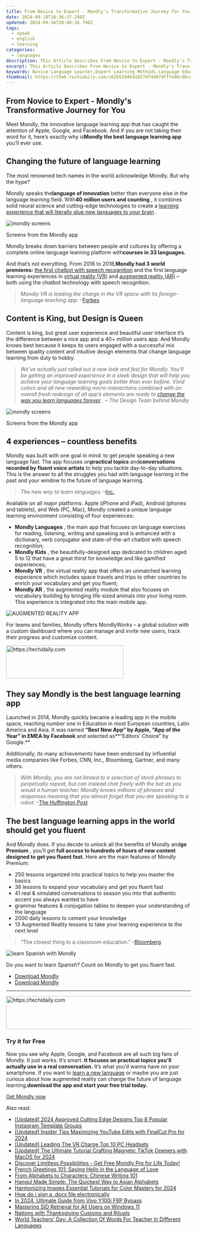 ```yaml
---
title: From Novice to Expert - Mondly's Transformative Journey for You
date: 2024-09-10T16:36:37.298Z
updated: 2024-09-16T20:00:36.796Z
tags:
  - speak
  - english
  - learning
categories:
  - languages
description: This Article Describes From Novice to Expert - Mondly's Transformative Journey for You
excerpt: This Article Describes From Novice to Expert - Mondly's Transformative Journey for You
keywords: Novice Language Learner,Expert Learning Methods,Language Education Platform,Interactive Language Learning,Improve Your Communication Skills,Language Learning Journey,Adaptable Language Acquisition
thumbnail: https://thmb.techidaily.com/c62b5284641027dfddd7dff7e86c9bcc06523e51b87668f0c388f2d39f0ecdca.jpg
---
```


## From Novice to Expert - Mondly's Transformative Journey for You

 Meet Mondly, the innovative language learning app that has caught the attention of Apple, Google, and Facebook. And if you are not taking their word for it, here’s exactly why is**Mondly the best language learning app** you’ll ever use.

## Changing the future of language learning

 The most renowned tech names in the world acknowledge Mondly. But why the hype?

 Mondly speaks the**language of innovation** better than everyone else in the language learning field. With**40 million users and counting** , it combines solid neural science and cutting-edge technologies to create a [learning experience that will literally glue new languages to your brain](https://shop.mondly.com/affiliate.php?ACCOUNT=ATISTUDI&AFFILIATE=108875&PATH=https://www.mondly.com?AFFILIATE=108875) .

![mondly screens](https://edge.mondly.com/blog/wp-content/uploads/2019/06/mondly-best-language-learning-app-1-1024x672.png "Why Is Mondly The Best Language Learning App You'Ll Ever Use 2")

 Screens from the Mondly app

 Mondly breaks down barriers between people and cultures by offering a complete online language learning platform with**courses in 33 languages.**

 And that’s not everything. From 2016 to 2018,**Mondly had 3 world premieres:** [the first chatbot with speech recognition](https://shop.mondly.com/affiliate.php?ACCOUNT=ATISTUDI&AFFILIATE=108875&PATH=https://www.mondly.com?AFFILIATE=108875) and the first language learning experiences in [virtual reality (VR)](https://shop.mondly.com/affiliate.php?ACCOUNT=ATISTUDI&AFFILIATE=108875&PATH=https://www.mondly.com?AFFILIATE=108875) and [augmented reality (AR)](https://shop.mondly.com/affiliate.php?ACCOUNT=ATISTUDI&AFFILIATE=108875&PATH=https://www.mondly.com?AFFILIATE=108875) – both using the chatbot technology with speech recognition.

> _Mondly VR is leading the charge in the VR space with its foreign-language teaching app._ –[Forbes](https://www.forbes.com/sites/forbesnycouncil/2018/05/10/how-new-technologies-are-changing-language-learning-for-better-and-worse/#32110b37a178)

## Content is King, but Design is Queen

 Content is king, but great user experience and beautiful user interface it’s the difference between a nice app and a 40+ million users app. And Mondly knows best because it keeps its users engaged with a successful mix between quality content and intuitive design elements that change language learning from duty to hobby.

> _We’ve actually just rolled out a new look and feel for Mondly. You’ll be getting an improved experience in a sleek design that will help you achieve your language learning goals better than ever before. Vivid colors and all new rewarding micro-interactions combined with an overall fresh redesign of all app’s elements are ready to [change the way you learn languages forever](https://shop.mondly.com/affiliate.php?ACCOUNT=ATISTUDI&AFFILIATE=108875&PATH=https://www.mondly.com?AFFILIATE=108875) . – The Design Team behind Mondly_

![mondly screens](https://edge.mondly.com/blog/wp-content/uploads/2019/06/mondly-screens-1024x672.png "Why Is Mondly The Best Language Learning App You'Ll Ever Use 3")

 Screens from the Mondly app

## 4 experiences – countless benefits

 Mondly was built with one goal in mind: to get people speaking a new language fast. The app focuses on**practical topics** and**conversations recorded by fluent voice artists** to help you tackle day-to-day situations. This is the answer to all the struggles you had with language learning in the past and your window to the future of language learning.

> _The new way to learn languages._ –[Inc.](https://www.inc.com/joseph-steinberg/the-new-way-to-learn-languages-virtual-reality%5F1.html)

 Available on all major platforms: Apple (iPhone and iPad), Android (phones and tablets), and Web (PC, Mac), Mondly created a unique language learning environment consisting of four experiences:

* **Mondly Languages** , the main app that focuses on language exercises for reading, listening, writing and speaking and is enhanced with a dictionary, verb conjugator and state-of-the-art chatbot with speech recognition;
* **Mondly Kids** , the beautifully-designed app dedicated to children aged 5 to 12 that have a great thirst for knowledge and like gamified experiences;
* **Mondly VR** , the virtual reality app that offers an unmatched learning experience which includes space travels and trips to other countries to enrich your vocabulary and get you fluent;
* **Mondly AR** , the augmented reality module that also focuses on vocabulary building by bringing life-sized animals into your living room. This experience is integrated into the main mobile app.

![AUGMENTED REALITY APP](https://media.giphy.com/media/j6etrG9bG2aEX7JKfw/giphy.gif "Why Is Mondly The Best Language Learning App You'Ll Ever Use 4")

 For teams and families, Mondly offers MondlyWorks – a global solution with a custom dashboard where you can manage and invite new users, track their progress and customize content.

<!-- affiliate ads begin -->
<a href="https://wigfever.sjv.io/c/5597632/2014853/22899" target="_top" id="2014853">
  <img src="//a.impactradius-go.com/display-ad/22899-2014853" border="0" alt="https://techidaily.com" width="320" height="90"/>
</a>
<img height="0" width="0" src="https://wigfever.sjv.io/i/5597632/2014853/22899" style="position:absolute;visibility:hidden;" border="0" />
<!-- affiliate ads end -->

## They say Mondly is the best language learning app

 Launched in 2014, Mondly quickly became a leading app in the mobile space, reaching number one in Education in most European countries, Latin America and Asia. It was named **“Best New App” by Apple, “App of the Year” in EMEA by Facebook** and selected as**“Editors’ Choice” by Google.**

 Additionally, its many achievements have been endorsed by influential media companies like Forbes, CNN, Inc., Bloomberg, Gartner, and many others.

> _With Mondly, you are not limited to a selection of stock phrases to perpetually repeat, but can instead chat freely with the bot as you would a human teacher. Mondly knows millions of phrases and responses meaning that you almost forget that you are speaking to a robot._ –[The Huffington Post](https://www.huffpost.com/entry/virtual-reality-the-new-and-sexier-way-to-learn-languages%5Fb%5F5983c162e4b00833d1de26e2?guccounter=1)

## The best language learning apps in the world should get you fluent

 And Mondly does. If you decide to unlock all the benefits of Mondly and**go Premium** , you’ll get **full access to hundreds of hours of new content designed to get you fluent fast.** Here are the main features of Mondly Premium:

* 250 lessons organized into practical topics to help you master the basics
* 36 lessons to expand your vocabulary and get you fluent fast
* 41 real & simulated conversations to season you into that authentic accent you always wanted to have
* grammar features & conjugation tables to deepen your understanding of the language
* 2000 daily lessons to cement your knowledge
* 13 Augmented Reality lessons to take your learning experience to the next level

> “The closest thing to a classroom education.” –[Bloomberg](https://www.bloomberg.com/news/articles/2017-07-21/five-language-learning-apps-tested-and-reviewed)

![learn Spanish with Mondly](https://edge.mondly.com/blog/wp-content/uploads/2019/06/best-language-learning-apps-1024x683.jpg "Why Is Mondly The Best Language Learning App You'Ll Ever Use 5")

 Do you want to learn Spanish? Count on Mondly to get you fluent fast.

* [Download Mondly](https://www.facebook.com/sharer/sharer.php?u=https%3A%2F%2Fwww.mondly.com%2Fblog%2Fwhy-mondly-the-best-language-learning-app-youll-ever-use%2F&t=Why+Is+Mondly+the+Best+Language+Learning+App+You%5C%26%23039%3Bll+Ever+Use "Share on Facebook")
* [Download Mondly](https://shop.mondly.com/affiliate.php?ACCOUNT=ATISTUDI&AFFILIATE=108875&PATH=https://www.mondly.com?AFFILIATE=108875)

---

<!-- affiliate ads begin -->
<a href="https://appsumo.8odi.net/c/5597632/2118305/7443" target="_top" id="2118305">
  <img src="//a.impactradius-go.com/display-ad/7443-2118305" border="0" alt="https://techidaily.com" width="728" height="90"/>
</a>
<img height="0" width="0" src="https://appsumo.8odi.net/i/5597632/2118305/7443" style="position:absolute;visibility:hidden;" border="0" />
<!-- affiliate ads end -->

### Try it for Free

 Now you see why Apple, Google, and Facebook are all such big fans of Mondly. It just works. It’s smart. **It focuses on practical topics you’ll actually use in a real conversation.** It’s what you’d wanna have on your smartphone. If you want to [learn a new language](https://shop.mondly.com/affiliate.php?ACCOUNT=ATISTUDI&AFFILIATE=108875&PATH=https://www.mondly.com?AFFILIATE=108875) or maybe you are just curious about how augmented reality can change the future of language learning,**download the app and start your free trial today.**

[Get Mondly now](https://adjt.mondly.com/5ixfg4k?campaign=blog-post-id-2943&fallback=https%3A%2F%2Fapp.mondly.com%3Futm%5Fmedium%3Dblog%5Fblog-post-id-2943%26utm%5Fsource%3Dblog-post-id-2943&redirect%5Fmacos=https%3A%2F%2Fapp.mondly.com%3Futm%5Fmedium%3Dblog%5Fblog-post-id-2943%26utm%5Fsource%3Dblog-post-id-2943&redirect%5Fandroid=https%3A%2F%2Fplay.google.com%2Fstore%2Fapps%2Fdetails%3Fid%3Dcom.atistudios.mondly.languages%3Futm%5Fmedium%3Dblog%5Fblog-post-id-2943%26utm%5Fsource%3Dblog-post-id-2943&redirect%5Fios=https%3A%2F%2Fapps.apple.com%2Fapp%2Fapple-store%2Fid987873536%3Fpt%3D78954800%26ct%3Dblog-post-id-2943%26mt%3D8 "Get Mondly now")

<ins class="adsbygoogle"
     style="display:block"
     data-ad-format="autorelaxed"
     data-ad-client="ca-pub-7571918770474297"
     data-ad-slot="1223367746"></ins>

<ins class="adsbygoogle"
     style="display:block"
     data-ad-client="ca-pub-7571918770474297"
     data-ad-slot="8358498916"
     data-ad-format="auto"
     data-full-width-responsive="true"></ins>

<span class="atpl-alsoreadstyle">Also read:</span>
<div><ul>
<li><a href="https://instagram-video-recordings.techidaily.com/updated-2024-approved-cutting-edge-designs-top-8-popular-instagram-template-groups/"><u>[Updated] 2024 Approved Cutting Edge Designs Top 8 Popular Instagram Template Groups</u></a></li>
<li><a href="https://youtube-lab.techidaily.com/ed-insider-tips-maximizing-youtube-edits-with-finalcut-pro-for-2024/"><u>[Updated] Insider Tips Maximizing YouTube Edits with FinalCut Pro for 2024</u></a></li>
<li><a href="https://extra-skills.techidaily.com/updated-leading-the-vr-charge-top-10-pc-headsets/"><u>[Updated] Leading The VR Charge Top 10 PC Headsets</u></a></li>
<li><a href="https://tiktok-video-recordings.techidaily.com/updated-the-ultimate-tutorial-crafting-magnetic-tiktok-openers-with-macos-for-2024/"><u>[Updated] The Ultimate Tutorial Crafting Magnetic TikTok Openers with MacOS for 2024</u></a></li>
<li><a href="https://mondly-stories.techidaily.com/discover-limitless-possibilities-get-free-mondly-pro-for-life-today/"><u>Discover Limitless Possibilities - Get Free Mondly Pro for Life Today!</u></a></li>
<li><a href="https://mondly-stories.techidaily.com/french-greetings-101-saying-hello-in-the-language-of-love/"><u>French Greetings 101: Saying Hello in the Language of Love</u></a></li>
<li><a href="https://mondly-stories.techidaily.com/from-alphabets-to-characters-chinese-writing-101/"><u>From Alphabets to Characters: Chinese Writing 101</u></a></li>
<li><a href="https://mondly-stories.techidaily.com/hangul-made-simple-the-quickest-way-to-asian-alphabets/"><u>Hangul Made Simple: The Quickest Way to Asian Alphabets</u></a></li>
<li><a href="https://fox-links.techidaily.com/harmonizing-images-essential-tutorials-for-color-mastery-for-2024/"><u>Harmonizing Images Essential Tutorials for Color Mastery for 2024</u></a></li>
<li><a href="https://phone-solutions.techidaily.com/how-do-i-sign-a-docx-file-electronically-by-ldigisigner-sign-a-word-sign-a-word/"><u>How do i sign a .docx file electronically</u></a></li>
<li><a href="https://bypass-frp.techidaily.com/in-2024-ultimate-guide-from-vivo-y100i-frp-bypass-by-drfone-android/"><u>In 2024, Ultimate Guide from Vivo Y100i FRP Bypass</u></a></li>
<li><a href="https://win11-tips.techidaily.com/mastering-sid-retrieval-for-all-users-on-windows-11/"><u>Mastering SID Retrieval for All Users on Windows 11</u></a></li>
<li><a href="https://mondly-stories.techidaily.com/nations-with-thanksgiving-customs-and-rituals/"><u>Nations with Thanksgiving Customs and Rituals</u></a></li>
<li><a href="https://mondly-stories.techidaily.com/world-teachers-day-a-collection-of-words-for-teacher-in-different-languages/"><u>World Teachers' Day: A Collection Of Words For Teacher In Different Languages</u></a></li>
</ul></div>

